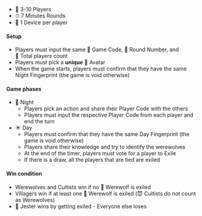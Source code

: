 - 👥 3-10 Players
- ⏱ 7 Minutes Rounds
- 📱 1 Device per player

#### Setup

- Players must input the same 🎲&nbsp;Game Code, 🔢&nbsp;Round Number, and 👥&nbsp;Total players count
- Players must pick a **unique** 👤&nbsp;Avatar
- When the game starts, players must confirm that they have the same Night Fingerprint (the game is void otherwise)

#### Game phases

- 🌙 Night
  - Players pick an action and share their Player Code with the others
  - Players must input the respective Player Code from each player and end the turn
- ☀️ Day
  - Players must confirm that they have the same Day Fingerprint (the game is void otherwise)
  - Players share their knowledge and try to identify the werewolves
  - At the end of the timer, players must vote for a player to Exile
  - If there is a draw, all the players that are tied are exiled

#### Win condition

- <span class="werewolves-text">Werewolves and Cultists</span> win if no <span class="werewolves-text">🐺&nbsp;Werewolf</span> is exiled
- <span class="villagers-text">Villagers</span> win if at least one <span class="werewolves-text">🐺&nbsp;Werewolf</span> is exiled (<span class="werewolves-text">😈&nbsp;Cultists</span> do not count as <span class="werewolves-text">Werewolves</span>)
- <span class="special-text">🤡&nbsp;Jester</span> wins by getting exiled - Everyone else loses
